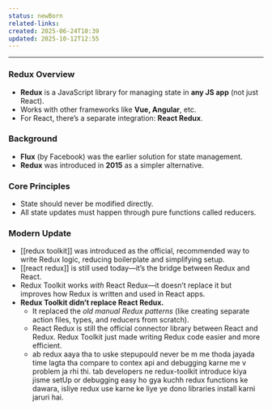 ```yaml
---
status: newBorn
related-links:
created: 2025-06-24T10:39
updated: 2025-10-12T12:55
---
```

---

### Redux Overview

- **Redux** is a JavaScript library for managing state in **any JS app** (not just React).
- Works with other frameworks like **Vue, Angular**, etc.
- For React, there’s a separate integration: **React Redux**.

### Background

- **Flux** (by Facebook) was the earlier solution for state management.
- **Redux** was introduced in **2015** as a simpler alternative.

### Core Principles

- State should never be modified directly.
- All state updates must happen through pure functions called reducers.

### Modern Update

- [[redux toolkit]] was introduced as the official, recommended way to write Redux logic, reducing boilerplate and simplifying setup.
- [[react redux]] is still used today—it’s the bridge between Redux and React.
- Redux Toolkit works _with_ React Redux—it doesn’t replace it but improves how Redux is written and used in React apps.
- **Redux Toolkit didn’t replace React Redux.**  
	- It replaced the _old manual Redux patterns_ (like creating separate action files, types, and reducers from scratch).  
	- React Redux is still the official connector library between React and Redux. Redux Toolkit just made writing Redux code easier and more efficient.
	- ab redux aaya tha to uske stepupould never be m me thoda jayada time lagta tha compare to contex api and debugging karne me v problem ja rhi thi. tab developers ne redux-toolkit introduce kiya jisme setUp or debugging easy ho gya kuchh redux functions ke dawara, isliye redux use karne ke liye ye dono libraries install karni jaruri hai.
